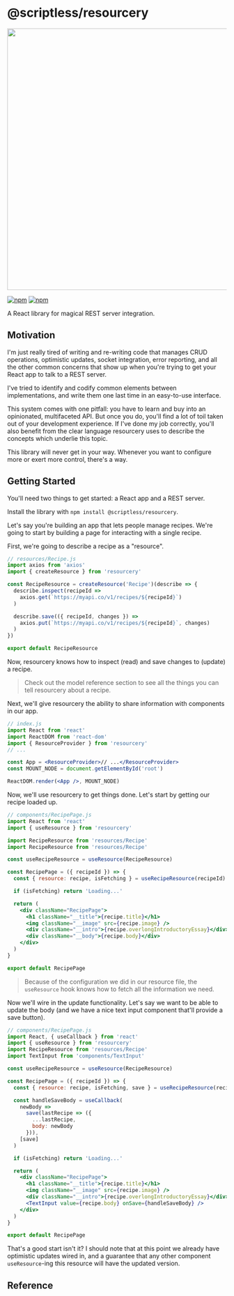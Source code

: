 # @scriptless/resourcery

<img src="https://siteless.co/assets/image/5710239819104256" width="600" />

[![npm](https://img.shields.io/npm/dt/@scriptless/resourcery.svg?style=flat-square)](https://www.npmjs.com/package/@scriptless/resourcery)
[![npm](https://img.shields.io/npm/v/@scriptless/resourcery.svg?style=flat-square)](https://www.npmjs.com/package/@scriptless/resourcery)

A React library for magical REST server integration.

## Motivation

I'm just really tired of writing and re-writing code that manages CRUD operations, optimistic updates, socket integration, error reporting, and all the other common concerns that show up when you're trying to get your React app to talk to a REST server.

I've tried to identify and codify common elements between implementations, and write them one last time in an easy-to-use interface.

This system comes with one pitfall: you have to learn and buy into an opinionated, multifaceted API. But once you do, you'll find a lot of toil taken out of your development experience. If I've done my job correctly, you'll also benefit from the clear language resourcery uses to describe the concepts which underlie this topic.

This library will never get in your way. Whenever you want to configure more or exert more control, there's a way.

## Getting Started

You'll need two things to get started: a React app and a REST server.

Install the library with `npm install @scriptless/resourcery`.

Let's say you're building an app that lets people manage recipes. We're going to start by building a page for interacting with a single recipe.

First, we're going to describe a recipe as a "resource".

```js
// resources/Recipe.js
import axios from 'axios'
import { createResource } from 'resourcery'

const RecipeResource = createResource('Recipe')(describe => {
  describe.inspect(recipeId =>
    axios.get(`https://myapi.co/v1/recipes/${recipeId}`)
  )

  describe.save(({ recipeId, changes }) =>
    axios.put(`https://myapi.co/v1/recipes/${recipeId}`, changes)
  )
})

export default RecipeResource
```

Now, resourcery knows how to inspect (read) and save changes to (update) a recipe.

> Check out the model reference section to see all the things you can tell resourcery about a recipe.

Next, we'll give resourcery the ability to share information with components in our app.

```jsx
// index.js
import React from 'react'
import ReactDOM from 'react-dom'
import { ResourceProvider } from 'resourcery'
// ...

const App = <ResourceProvider>// ...</ResourceProvider>
const MOUNT_NODE = document.getElementById('root')

ReactDOM.render(<App />, MOUNT_NODE)
```

Now, we'll use resourcery to get things done. Let's start by getting our recipe loaded up.

```jsx
// components/RecipePage.js
import React from 'react'
import { useResource } from 'resourcery'

import RecipeResource from 'resources/Recipe'
import RecipeResource from 'resources/Recipe'

const useRecipeResource = useResource(RecipeResource)

const RecipePage = ({ recipeId }) => {
  const { resource: recipe, isFetching } = useRecipeResource(recipeId)

  if (isFetching) return 'Loading...'

  return (
    <div className="RecipePage">
      <h1 className="__title">{recipe.title}</h1>
      <img className="__image" src={recipe.image} />
      <div className="__intro">{recipe.overlongIntroductoryEssay}</div>
      <div className="__body">{recipe.body}</div>
    </div>
  )
}

export default RecipePage
```

> Because of the configuration we did in our resource file, the `useResource` hook knows how to fetch all the information we need.

Now we'll wire in the update functionality. Let's say we want to be able to update the body (and we have a nice text input component that'll provide a save button).

```jsx
// components/RecipePage.js
import React, { useCallback } from 'react'
import { useResource } from 'resourcery'
import RecipeResource from 'resources/Recipe'
import TextInput from 'components/TextInput'

const useRecipeResource = useResource(RecipeResource)

const RecipePage = ({ recipeId }) => {
  const { resource: recipe, isFetching, save } = useRecipeResource(recipeId)

  const handleSaveBody = useCallback(
    newBody =>
      save(lastRecipe => ({
        ...lastRecipe,
        body: newBody
      })),
    [save]
  )

  if (isFetching) return 'Loading...'

  return (
    <div className="RecipePage">
      <h1 className="__title">{recipe.title}</h1>
      <img className="__image" src={recipe.image} />
      <div className="__intro">{recipe.overlongIntroductoryEssay}</div>
      <TextInput value={recipe.body} onSave={handleSaveBody} />
    </div>
  )
}

export default RecipePage
```

That's a good start isn't it? I should note that at this point we already have optimistic updates wired in, and a guarantee that any other component `useResource`-ing this resource will have the updated version.

## Reference
